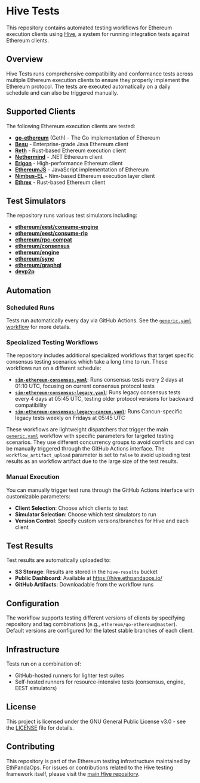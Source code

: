 # Hive Tests

This repository contains automated testing workflows for Ethereum execution clients using [Hive](https://github.com/ethereum/hive), a system for running integration tests against Ethereum clients.

## Overview

Hive Tests runs comprehensive compatibility and conformance tests across multiple Ethereum execution clients to ensure they properly implement the Ethereum protocol. The tests are executed automatically on a daily schedule and can also be triggered manually.

## Supported Clients

The following Ethereum execution clients are tested:

- **[go-ethereum](https://github.com/ethereum/go-ethereum)** (Geth) - The Go implementation of Ethereum
- **[Besu](https://github.com/hyperledger/besu)** - Enterprise-grade Java Ethereum client
- **[Reth](https://github.com/paradigmxyz/reth)** - Rust-based Ethereum execution client
- **[Nethermind](https://github.com/NethermindEth/nethermind)** - .NET Ethereum client
- **[Erigon](https://github.com/ledgerwatch/erigon)** - High-performance Ethereum client
- **[EthereumJS](https://github.com/ethereumjs/ethereumjs-monorepo)** - JavaScript implementation of Ethereum
- **[Nimbus-EL](https://github.com/status-im/nimbus-eth1)** - Nim-based Ethereum execution layer client
- **[Ethrex](https://github.com/lambdaclass/ethrex)** - Rust-based Ethereum client

## Test Simulators

The repository runs various test simulators including:

- **[ethereum/eest/consume-engine](https://github.com/ethereum/hive/tree/master/simulators/ethereum/eest/consume-engine)**
- **[ethereum/eest/consume-rlp](https://github.com/ethereum/hive/tree/master/simulators/ethereum/eest/consume-rlp)**
- **[ethereum/rpc-compat](https://github.com/ethereum/hive/tree/master/simulators/ethereum/rpc-compat)**
- **[ethereum/consensus](https://github.com/ethereum/hive/tree/master/simulators/ethereum/consensus)**
- **[ethereum/engine](https://github.com/ethereum/hive/tree/master/simulators/ethereum/engine)**
- **[ethereum/sync](https://github.com/ethereum/hive/tree/master/simulators/ethereum/sync)**
- **[ethereum/graphql](https://github.com/ethereum/hive/tree/master/simulators/ethereum/graphql)**
- **[devp2p](https://github.com/ethereum/hive/tree/master/simulators/devp2p)**

## Automation

### Scheduled Runs

Tests run automatically every day via GitHub Actions. See the [`generic.yaml` workflow](.github/workflows/generic.yaml) for more details.

### Specialized Testing Workflows

The repository includes additional specialized workflows that target specific consensus testing scenarios which take a long time to run. These workflows run on a different schedule:

- **[`sim-ethereum-consensus.yaml`](.github/workflows/sim-ethereum-consensus.yaml)**: Runs consensus tests every 2 days at 01:10 UTC, focusing on current consensus protocol tests
- **[`sim-ethereum-consensus-legacy.yaml`](.github/workflows/sim-ethereum-consensus-legacy.yaml)**: Runs legacy consensus tests every 4 days at 05:45 UTC, testing older protocol versions for backward compatibility
- **[`sim-ethereum-consensus-legacy-cancun.yaml`](.github/workflows/sim-ethereum-consensus-legacy-cancun.yaml)**: Runs Cancun-specific legacy tests weekly on Fridays at 05:45 UTC

These workflows are lightweight dispatchers that trigger the main [`generic.yaml`](.github/workflows/generic.yaml) workflow with specific parameters for targeted testing scenarios. They use different concurrency groups to avoid conflicts and can be manually triggered through the GitHub Actions interface. The `workflow_artifact_upload` parameter is set to `false` to avoid uploading test results as an workflow artifact due to the large size of the test results.

### Manual Execution

You can manually trigger test runs through the GitHub Actions interface with customizable parameters:

- **Client Selection**: Choose which clients to test
- **Simulator Selection**: Choose which test simulators to run
- **Version Control**: Specify custom versions/branches for Hive and each client

## Test Results

Test results are automatically uploaded to:

- **S3 Storage**: Results are stored in the `hive-results` bucket
- **Public Dashboard**: Available at https://hive.ethpandaops.io/
- **GitHub Artifacts**: Downloadable from the workflow runs

## Configuration

The workflow supports testing different versions of clients by specifying repository and tag combinations (e.g., `ethereum/go-ethereum@master`). Default versions are configured for the latest stable branches of each client.

## Infrastructure

Tests run on a combination of:

- GitHub-hosted runners for lighter test suites
- Self-hosted runners for resource-intensive tests (consensus, engine, EEST simulators)

## License

This project is licensed under the GNU General Public License v3.0 - see the [LICENSE](LICENSE) file for details.

## Contributing

This repository is part of the Ethereum testing infrastructure maintained by EthPandaOps. For issues or contributions related to the Hive testing framework itself, please visit the [main Hive repository](https://github.com/ethereum/hive).
